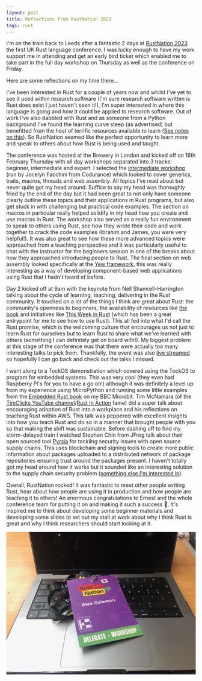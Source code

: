 ```yaml
---
layout: post
title: Reflections from RustNation 2023
tags: rust
---
```



I'm on the train back to Leeds after a fantastic 2 days at [RustNation 2023](https://www.rustnationuk.com/) the first UK Rust language conference. 
I was lucky enough to have my work support me in attending and get an early bird ticket which enabled me to take part in the full day workshop on Thursday as well as the conference on Friday.

Here are some reflections on my time there...

I've been interested in Rust for a couple of years now and whilst I've yet to see it used within research software (I'm sure research software written is Rust does exist I just haven't seen it!), I'm super interested in where this language is going and how it could be applied to research software.
Out of work I've also dabbled with Rust and as someone from a Python background I've found the learning curve steep (as advertised) but benefitted from the host of terrific resources available to learn ([See notes on this](../learn_rust.md)).
So RustNation seemed like the perfect opportunity to learn more and speak to others about how Rust is being used and taught.

The conference was hosted at the Brewery in London and kicked off on 16th February Thursday with all day workshops separated into 3 tracks: beginner, intermediate and expert.
I selected the [intermediate workshop](https://github.com/codurance/rust-nation-intermediate-workshop) (run by Jocelyn Facchini from Codurance) which looked to cover generics, traits, macros, threads and web assembly. 
All topics I've read about but never quite got my head around.
Suffice to say my head was thoroughly fried by the end of the day but it had been great to not only have someone clearly outline these topics and their applications in Rust programs, but also get stuck in with challenging but practical code examples.
The section on macros in particular really helped solidify in my head how you create and use macros in Rust.
The workshop also served as a really fun environment to speak to others using Rust, see how they wrote their code and work together to crack the code examples (Ibrahim and James, you were very helpful!). 
It was also great to see how these more advanced topics were approached from a teaching perspective and it was particularly useful to chat with the instructor for the beginners session in one of the breaks about how they approached introducing people to Rust.
The final section on web assembly looked specifically at the [Yew framework](https://yew.rs/), this was really interesting as a way of developing component-based web applications using Rust that I hadn't heard of before.

Day 2 kicked off at 9am with the keynote from Nell Shamrell-Harrington talking about the cycle of learning, teaching, delivering in the Rust community.
It touched on a lot of the things I think are great about Rust: the community's openness to beginners, the  availability of resources like [the book](https://doc.rust-lang.org/book/) and initiatives like [This Week in Rust](https://this-week-in-rust.org/) (which has been a great entrypoint for me to see how to use Rust).
This all fed into what I'd call the Rust promise, which is the welcoming culture that encourages us not just to learn Rust for ourselves but to learn Rust to share what we've learned with others (something I can definitely get on board with!).
My biggest problem at this stage of the conference was that there were actually too many interesting talks to pick from.
Thankfully, the event was also [live streamed](https://live.rustnationuk.com/) so hopefully I can go back and check out the talks I missed.

I went along to a TockOS demonstration which covered using the TockOS to program for embedded systems.
This was very cool (they even had Raspberry Pi's for you to have a go on!) although it was definitely a level up from my experience using MicroPython and running some little examples from the [Embedded Rust book](https://docs.rust-embedded.org/discovery/microbit/index.html) on my BBC Microbit.
Tim McNamara (of the [TimClicks YouTube channel](https://www.youtube.com/c/timclicks)/[Rust In Action](https://www.manning.com/books/rust-in-action) fame) did a super talk about encouraging adoption of Rust into a workplace and his reflections on teaching Rust within AWS.
This talk was peppered with excellent insights into how you teach Rust and do so in a manner that brought people with you so that making the shift was sustainable.
Before dashing off to find my storm-delayed train I watched Stephen Chin from JFrog talk about their open sourced tool [Pyrsia](https://pyrsia.io/) for tackling security issues with open source supply chains.
This uses blockchain and signing tools to create more public information about packages uploaded to a distributed network of package repositories ensuring trust around the packages present.
I haven't totally got my head around how it works but it sounded like an interesting solution to the supply chain security problem ([something else I'm interested in](https://software.ac.uk/about/fellows/alex-coleman)).

Overall, RustNation rocked! It was fantastic to meet other people writing Rust, hear about how people are using it in production and how people are teaching it to others! 
An enormous congratulations to Ernest and the whole conference team for putting it on and making it such a success 🎉.
It's inspired me to think about developing some beginner materials and developing some slides to set out my stall at work about why I think Rust is great and why I think researchers should start looking at it.

![RustNation Badge on laptop](/assets/img/rustnation2023/rustnationbadge.jpeg)
